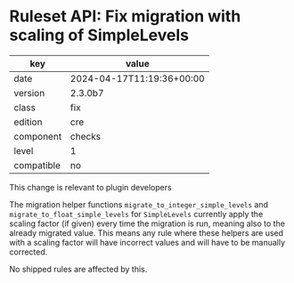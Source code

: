 [//]: # (werk v2)
# Ruleset API: Fix migration with scaling of SimpleLevels

key        | value
---------- | ---
date       | 2024-04-17T11:19:36+00:00
version    | 2.3.0b7
class      | fix
edition    | cre
component  | checks
level      | 1
compatible | no

This change is relevant to plugin developers

The migration helper functions `migrate_to_integer_simple_levels` and `migrate_to_float_simple_levels` for `SimpleLevels` currently apply the scaling factor (if given) every time the migration is run, meaning also to the already migrated value.
This means any rule where these helpers are used with a scaling factor will have incorrect values and will have to be manually corrected.

No shipped rules are affected by this.

